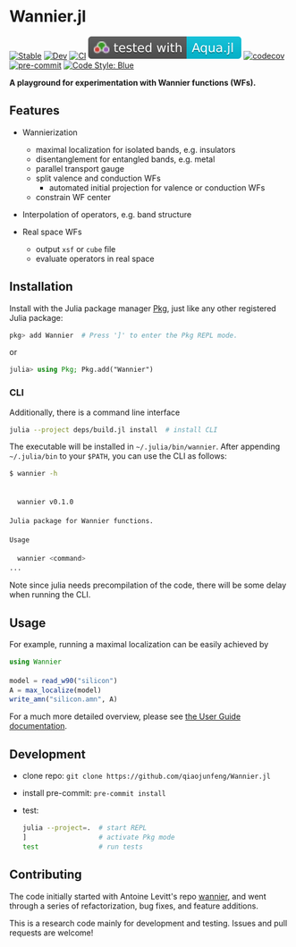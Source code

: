 # Wannier.jl

[![Stable](https://img.shields.io/badge/docs-stable-blue.svg)](https://qiaojunfeng.github.io/Wannier.jl/stable)
[![Dev](https://img.shields.io/badge/docs-dev-blue.svg)](https://qiaojunfeng.github.io/Wannier.jl/dev)
[![CI](https://github.com/qiaojunfeng/Wannier.jl/workflows/CI/badge.svg)](https://github.com/qiaojunfeng/Wannier.jl/actions?query=workflow%3ACI)
[![Aqua QA](https://raw.githubusercontent.com/JuliaTesting/Aqua.jl/master/badge.svg)](https://github.com/JuliaTesting/Aqua.jl)
[![codecov](https://codecov.io/gh/qiaojunfeng/Wannier.jl/branch/main/graph/badge.svg?token=J2c9HRdk59)](https://codecov.io/gh/qiaojunfeng/Wannier.jl)
[![pre-commit](https://img.shields.io/badge/pre--commit-enabled-brightgreen?logo=pre-commit&logoColor=white)](https://github.com/pre-commit/pre-commit)
[![Code Style: Blue](https://img.shields.io/badge/code%20style-blue-4495d1.svg)](https://github.com/invenia/BlueStyle)

**A playground for experimentation with Wannier functions (WFs).**

## Features

- Wannierization

  - maximal localization for isolated bands, e.g. insulators
  - disentanglement for entangled bands, e.g. metal
  - parallel transport gauge
  - split valence and conduction WFs
    - automated initial projection for valence or conduction WFs
  - constrain WF center

- Interpolation of operators, e.g. band structure
- Real space WFs

  - output `xsf` or `cube` file
  - evaluate operators in real space

## Installation

Install with the Julia package manager [Pkg](https://pkgdocs.julialang.org/),
just like any other registered Julia package:

```jl
pkg> add Wannier  # Press ']' to enter the Pkg REPL mode.
```

or

```jl
julia> using Pkg; Pkg.add("Wannier")
```

### CLI

Additionally, there is a command line interface

```bash
julia --project deps/build.jl install  # install CLI
```

The executable will be installed in ```~/.julia/bin/wannier```.
After appending `~/.julia/bin` to your `$PATH`, you can use the CLI as follows:

```bash
$ wannier -h


  wannier v0.1.0

Julia package for Wannier functions.

Usage

  wannier <command>
...
```

Note since julia needs precompilation of the code, there will be some delay when running the CLI.

## Usage

For example, running a maximal localization can be easily achieved by

```jl
using Wannier

model = read_w90("silicon")
A = max_localize(model)
write_amn("silicon.amn", A)
```

For a much more detailed overview, please see
[the User Guide documentation](https://qiaojunfeng.github.io/Wannier.jl/stable/user/).

## Development

- clone repo: `git clone https://github.com/qiaojunfeng/Wannier.jl`
- install pre-commit: `pre-commit install`
- test:

  ```bash
  julia --project=.  # start REPL
  ]                  # activate Pkg mode
  test               # run tests
  ```

## Contributing

The code initially started with Antoine Levitt's repo
[wannier](https://github.com/antoine-levitt/wannier), and went through a series of
refactorization, bug fixes, and feature additions.

This is a research code mainly for development and testing.
Issues and pull requests are welcome!
